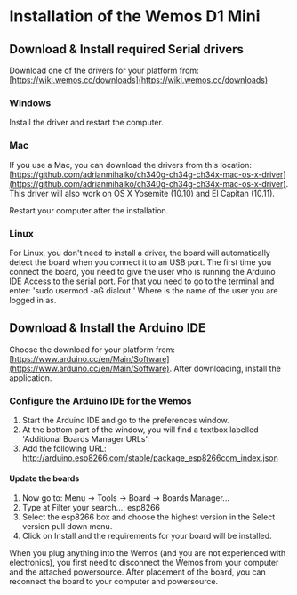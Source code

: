 # Installation of the Wemos D1 Mini
## Download & Install required Serial drivers
Download one of the drivers for your platform from: [https://wiki.wemos.cc/downloads](https://wiki.wemos.cc/downloads)

### Windows
Install the driver and restart the computer.

### Mac
If you use a Mac, you can download the drivers from this location: [https://github.com/adrianmihalko/ch340g-ch34g-ch34x-mac-os-x-driver](https://github.com/adrianmihalko/ch340g-ch34g-ch34x-mac-os-x-driver). This driver will also work on OS X Yosemite (10.10) and El Capitan (10.11).

Restart your computer after the installation.

### Linux
For Linux, you don't need to install a driver, the board will automatically detect the board when you connect it to an USB port. The first time you connect the board, you need to give the user who is running the Arduino IDE Access to the serial port. For that you need to go to the terminal and enter: 'sudo usermod -aG dialout <username>'
Where <username> is the name of the user you are logged in as.

## Download & Install the Arduino IDE
Choose the download for your platform from: [https://www.arduino.cc/en/Main/Software](https://www.arduino.cc/en/Main/Software).
After downloading, install the application.

### Configure the Arduino IDE for the Wemos
1. Start the Arduino IDE and go to the preferences window.
1. At the bottom part of the window, you will find a textbox labelled 'Additional Boards Manager URLs'.
1. Add the following URL: http://arduino.esp8266.com/stable/package_esp8266com_index.json

#### Update the boards
1. Now go to: Menu -> Tools -> Board -> Boards Manager...
1. Type at Filter your search...: esp8266<enter>
1. Select the esp8266 box and choose the highest version in the Select version pull down menu.
1. Click on Install and the requirements for your board will be installed.

When you plug anything into the Wemos (and you are not experienced with electronics), you first need to disconnect the Wemos from your computer and the attached powersource. After placement of the board, you can reconnect the board to your computer and powersource.
